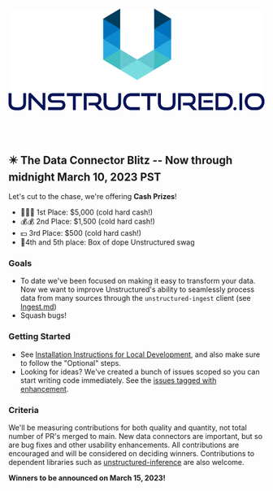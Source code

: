 ﻿<h3 align="center">
  <img
    src="https://raw.githubusercontent.com/Unstructured-IO/unstructured/main/img/unstructured_logo.png"
    height="200"
  >
</h3>

<div align="center">

</div>

<br /><br />

## :eight_pointed_black_star: The Data Connector Blitz  -- Now through midnight March 10, 2023 PST

Let's cut to the chase, we're offering **Cash Prizes**!

-   💸💸💸 1st Place: $5,000 (cold hard  cash!)
-   💰💰 2nd Place: $1,500 (cold hard  cash!)
-   💵 3rd Place: $500 (cold hard  cash!)
-   🎁4th and 5th place: Box of dope Unstructured swag    


###  Goals
 
* To date we've been focused on making it easy to transform your data. Now we want to improve Unstructured's ability to seamlessly process data from many sources through the `unstructured-ingest` client (see [Ingest.md](https://github.com/Unstructured-IO/unstructured/blob/main/Ingest.md#the-unstructured-ingest-cli))
* Squash bugs!

### Getting Started

* See [Installation Instructions for Local Development](https://github.com/Unstructured-IO/unstructured/blob/main/Ingest.md#the-unstructured-ingest-cli), and also make sure to follow the "Optional" steps.
* Looking for ideas? We've created a bunch of issues scoped so you can start writing code immediately. See the [issues tagged with enhancement](https://github.com/Unstructured-IO/unstructured/issues?q=is%3Aissue+is%3Aopen+label%3Aenhancement).

### Criteria 

We'll be measuring contributions for both quality and quantity, not total number of PR's merged to main. New data connectors are important, but so are bug fixes and other usability enhancements. All contributions are encouraged and will be considered on deciding winners. Contributions to dependent libraries such as [unstructured-inference](https://github.com/Unstructured-IO/unstructured-inference) are also welcome.

**Winners to be announced on March 15, 2023!**

